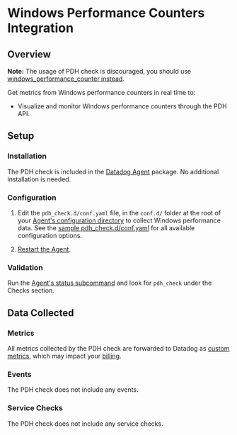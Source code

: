 # Windows Performance Counters Integration

## Overview
**Note:** The usage of PDH check is discouraged, you should use [windows_performance_counter instead][8].

Get metrics from Windows performance counters in real time to:

- Visualize and monitor Windows performance counters through the PDH API.

## Setup

### Installation

The PDH check is included in the [Datadog Agent][1] package. No additional installation is needed.

### Configuration

1. Edit the `pdh_check.d/conf.yaml` file, in the `conf.d/` folder at the root of your [Agent's configuration directory][2] to collect Windows performance data. See the [sample pdh_check.d/conf.yaml][3] for all available configuration options.

2. [Restart the Agent][4].

### Validation

Run the [Agent's status subcommand][5] and look for `pdh_check` under the Checks section.

## Data Collected

### Metrics

All metrics collected by the PDH check are forwarded to Datadog as [custom metrics][6], which may impact your [billing][7].

### Events

The PDH check does not include any events.

### Service Checks

The PDH check does not include any service checks.

[1]: https://app.datadoghq.com/account/settings#agent
[2]: https://docs.datadoghq.com/agent/guide/agent-configuration-files/#agent-configuration-directory
[3]: https://github.com/DataDog/integrations-core/blob/master/pdh_check/datadog_checks/pdh_check/data/conf.yaml.example
[4]: https://docs.datadoghq.com/agent/guide/agent-commands/#restart-the-agent
[5]: https://docs.datadoghq.com/agent/guide/agent-commands/#agent-status-and-information
[6]: https://docs.datadoghq.com/developers/metrics/custom_metrics/
[7]: https://docs.datadoghq.com/account_management/billing/custom_metrics/
[8]: https://docs.datadoghq.com/integrations/windows_performance_counters/
